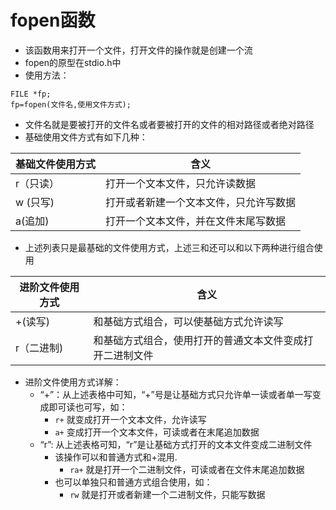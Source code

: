 # fopen函数
* 该函数用来打开一个文件，打开文件的操作就是创建一个流
* fopen的原型在stdio.h中
* 使用方法：
```
FILE *fp;
fp=fopen(文件名,使用文件方式);
```
* 文件名就是要被打开的文件名或者要被打开的文件的相对路径或者绝对路径
* 基础使用文件方式有如下几种：

| 基础文件使用方式 | 含义 |
|----|----|
| r（只读） | 打开一个文本文件，只允许读数据 |
| w (只写) | 打开或者新建一个文本文件，只允许写数据 |
| a(追加) | 打开一个文本文件，并在文件末尾写数据 |

* 上述列表只是最基础的文件使用方式，上述三和还可以和以下两种进行组合使用

| 进阶文件使用方式 | 含义 |
|----|----|
| +(读写) | 和基础方式组合，可以使基础方式允许读写 |
| r（二进制) | 和基础方式组合，使用打开的普通文本文件变成打开二进制文件 |

* 进阶文件使用方式详解：
  * “+”：从上述表格中可知，“+”号是让基础方式只允许单一读或者单一写变成即可读也可写，如：
    * `r+` 就变成打开一个文本文件，允许读写
    * `a+` 变成打开一个文本文件，可读或者在末尾追加数据
  * “r”: 从上述表格可知，“r”是让基础方式打开的文本文件变成二进制文件
    * 该操作可以和普通方式和+混用.
      * `ra+` 就是打开一个二进制文件，可读或者在文件末尾追加数据
	* 也可以单独只和普通方式组合使用，如：
	  * `rw` 就是打开或者新建一个二进制文件，只能写数据
